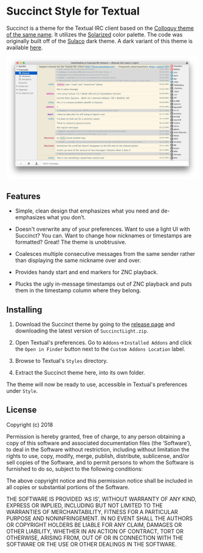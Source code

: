Succinct Style for Textual
==========================

Succinct is a theme for the Textual IRC client based on the [Colloquy theme of the same name](https://github.com/TempSpas/succinct-for-colloquy). It utilizes the [Solarized](http://ethanschoonover.com/solarized) color palette. The code was originally built off of the [Sulaco](https://github.com/rgrove/textual-sulaco) dark theme. A dark variant of this theme is available [here](https://github.com/TempSpas/textual-succinct).

![Screenshot](/screenshots/screenshot1.png?raw=true)

## Features

* Simple, clean design that emphasizes what you need and de-emphasizes what you don’t.

* Doesn't overwrite any of your preferences. Want to use a light UI with Succinct?
  You can. Want to change how nicknames or timestamps are formatted? Great! The theme is unobtrusive.

* Coalesces multiple consecutive messages from the same sender rather than
  displaying the same nickname over and over.

* Provides handy start and end markers for ZNC playback.

* Plucks the ugly in-message timestamps out of ZNC playback and puts them in the
  timestamp column where they belong.

## Installing

1. Download the Succinct theme by going to the [release page](https://github.com/TempSpas/SuccinctLight/releases) and downloading the latest version of `SuccinctLight.zip`.

2. Open Textual's preferences. Go to `Addons`->`Installed Addons` and click the
   `Open in Finder` button next to the `Custom Addons Location` label.

3. Browse to Textual's `Styles` directory.

4. Extract the Succinct theme here, into its own folder.

The theme will now be ready to use, accessible in Textual's preferences under `Style`.

<!-- NOTE: The theme currently displays the full topic bar at all times. If you wish to have it display a shortened version that lengthens upon hovering, uncomment the lines marked at 576 and 584. -->

<!-- ## TO-DO -->


## License

Copyright (c) 2018

Permission is hereby granted, free of charge, to any person obtaining a copy of
this software and associated documentation files (the ‘Software’), to deal in
the Software without restriction, including without limitation the rights to
use, copy, modify, merge, publish, distribute, sublicense, and/or sell copies of
the Software, and to permit persons to whom the Software is furnished to do so,
subject to the following conditions:

The above copyright notice and this permission notice shall be included in all
copies or substantial portions of the Software.

THE SOFTWARE IS PROVIDED ‘AS IS’, WITHOUT WARRANTY OF ANY KIND, EXPRESS OR
IMPLIED, INCLUDING BUT NOT LIMITED TO THE WARRANTIES OF MERCHANTABILITY, FITNESS
FOR A PARTICULAR PURPOSE AND NONINFRINGEMENT. IN NO EVENT SHALL THE AUTHORS OR
COPYRIGHT HOLDERS BE LIABLE FOR ANY CLAIM, DAMAGES OR OTHER LIABILITY, WHETHER
IN AN ACTION OF CONTRACT, TORT OR OTHERWISE, ARISING FROM, OUT OF OR IN
CONNECTION WITH THE SOFTWARE OR THE USE OR OTHER DEALINGS IN THE SOFTWARE.
